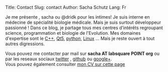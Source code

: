Title: Contact
Slug: contact
Author: Sacha Schutz
Lang: Fr

Je me présente , sacha ou @dridk pour les intimes! Je suis interne en médecine de spécialité biologie médicale. Mais je suis surtout développeur passionné ! Dans ce blog, je partage tous mes centres d’intérêts regroupant science, programmation et biologie de l'Evolution. Mes domaines d'expertise sont le [C++](http://www.cplusplus.com/), [Qt5](http://qt-project.org/), [python](https://www.python.org/), [Linux](http://fr.wikipedia.org/wiki/Linux) ... Mais je reste ouvert à tout autres digressions. 

Vous pouvez me contacter par mail sur **sacha AT labsquare POINT org** ou par les reseaux sociaux [twitter](https://twitter.com/) , [github](https://github.com/) ou [google+](http://www.google.com/+sachaschutz).  
Vous pouvez également consulter [mon CV sur cette page](https://remixjobs.com/cv/sacha-schutz/509f0836c428e)



